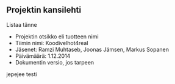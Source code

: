 
## Projektin kansilehti 

Listaa tänne

* Projektin otsikko eli tuotteen nimi
* Tiimin nimi: Koodivelhot4real
* Jäsenet: Ramzi Muhtaseb, Joonas Jämsen, Markus Sopanen
* Päivämäärä: 1.12.2014
* Dokumentin versio, jos tarpeen 


jepejee testi
